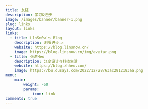 ```yaml
---
title: 友链
description: 学习&进步
image: /images/banner/banner-1.png
slug: links
layout: links
links:
  - title: L1nSn0w's Blog
    description: 无限进步.✍️
    website: https://blog.linsnow.cn/
    image: https://blog.linsnow.cn/img/avatar.png
  - title: 张洪Heo
    description: 分享设计与科技生活
    website: https://blog.zhheo.com/
    image: https://bu.dusays.com/2022/12/28/63ac2812183aa.png
menu:
    main: 
        weight: -60
        params:
            icon: link
comments: true
---
```

